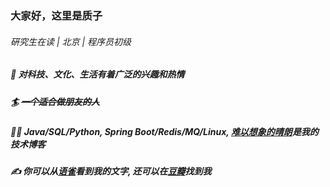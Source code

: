 ### 大家好，这里是质子

###### 硏究生在读 | 北京 | 程序员初级

##### 🚀 对科技、文化、生活有着广泛的兴趣和热情

##### 🏄 ~~一个适合做朋友的人~~

##### 👨‍💻‍ Java/SQL/Python, Spring Boot/Redis/MQ/Linux, [难以想象的晴朗](https://www.cnblogs.com/imzhizi/)是我的技术博客

##### ✍️ 你可以从[语雀](https://www.yuque.com/breezebless/me)看到我的文字, 还可以在[豆瓣](https://www.douban.com/people/imzhizi/)找到我
